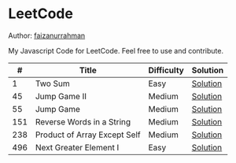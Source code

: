 # LeetCode

Author: [faizanurrahman](https://github.com/faizanurrahman)

My Javascript Code for LeetCode. Feel free to use and contribute.

\# | Title | Difficulty | Solution
---|---|---|---
1 | Two Sum | Easy | [Solution](solution/1.%20Two%20Sum)
45 | Jump Game II | Medium | [Solution](solution/45.%20Jump%20Game%20II)
55 | Jump Game | Medium | [Solution](solution/55.%20Jump%20Game)
151 | Reverse Words in a String | Medium | [Solution](solution/151.%20Reverse%20Words%20in%20a%20String)
238 | Product of Array Except Self | Medium | [Solution](solution/238.%20Product%20of%20Array%20Except%20Self)
496 | Next Greater Element I | Easy | [Solution](solution/496.%20Next%20Greater%20Element%20I)
